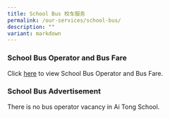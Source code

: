 ```yaml
---
title: School Bus 校车服务
permalink: /our-services/school-bus/
description: ""
variant: markdown
---
```

### School Bus Operator and Bus Fare

Click [here](/files/Important_Notice_on_ATS_Bus_Service_Pricing_and_Criteria_for_2025__1_.pdf) to view School Bus Operator and Bus Fare.

### School Bus Advertisement
There is no bus operator vacancy in Ai Tong School.